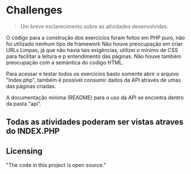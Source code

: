 # Challenges
> Um breve esclarecimento sobre as atividades desenvolvidas.

O código para a construção dos exercícios foram feitos em PHP puro, não foi utilizado nenhum tipo de framework
Não houve preocupação em criar URLs Limpas, já que não havia tais exigências, utilizei o mínimo de CSS para facilitar a leitura e p entendimento das páginas.
Não houve também preocupação com a semantica do codigo HTML.

Para acessar e testar todos os exercícios basto somente abrir o arquivo "Index.php", também é possível consumir dados da API através de umas das páginas criadas.

A documentação  mínima (README) para o uso da API se encontra dentro da pasta "api".

## Todas as atividades poderam ser vistas atraves do INDEX.PHP


## Licensing

"The code in this project is open source."
